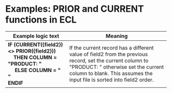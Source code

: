 
# Examples: PRIOR and CURRENT functions in ECL 

|Example logic text|Meaning|
|------------------|-------|
|**IF (CURRENT({field2}) <> PRIOR({field2}))<br>&nbsp;&nbsp;&nbsp;&nbsp;THEN COLUMN = "PRODUCT: "<br>&nbsp;&nbsp;&nbsp;&nbsp;    ELSE COLUMN = " "<br>ENDIF**|If the current record has a different value of field2 from the previous record, set the current column to "PRODUCT:&nbsp;" otherwise set the current column to blank. This assumes the input file is sorted into field2 order.|
